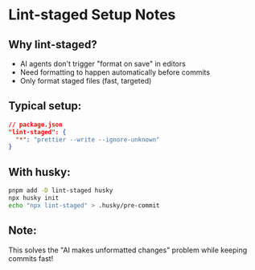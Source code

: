 # Lint-staged Setup Notes

## Why lint-staged?
- AI agents don't trigger "format on save" in editors
- Need formatting to happen automatically before commits
- Only format staged files (fast, targeted)

## Typical setup:
```json
// package.json
"lint-staged": {
  "*": "prettier --write --ignore-unknown"
}
```

## With husky:
```bash
pnpm add -D lint-staged husky
npx husky init
echo "npx lint-staged" > .husky/pre-commit
```

## Note:
This solves the "AI makes unformatted changes" problem while keeping commits fast!